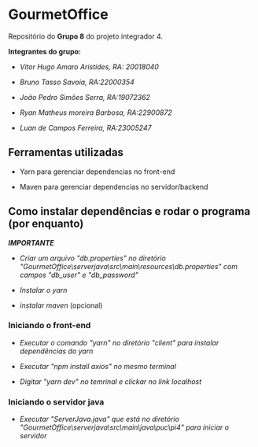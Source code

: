 ﻿# GourmetOffice

Repositório do **Grupo 8** do projeto integrador 4.

**Integrantes do grupo:**

- *Vitor Hugo Amaro Aristides, RA: 20018040*

- *Bruno Tasso Savoia, RA:22000354*

- *João Pedro Simões Serra, RA:19072362*

- *Ryan Matheus moreira Barbosa, RA:22900872*

- *Luan de Campos Ferreira, RA:23005247*

## Ferramentas utilizadas

- Yarn para gerenciar dependencias no front-end

- Maven para gerenciar dependencias no servidor/backend

## Como instalar dependências e rodar o programa (por enquanto)

***IMPORTANTE***

- *Criar um arquivo "db.properties" no diretório "GourmetOffice\serverjava\src\main\resources\db.properties" com campos "db_user" e "db_password"*

- *Instalar o yarn*

- *instalar maven* (opcional)

### Iniciando o front-end

- *Executar o comando "yarn" no diretório "client" para instalar dependências do yarn*

- *Executar "npm install axios" no mesmo terminal*

- *Digitar "yarn dev" no temrinal e clickar no link localhost*

### Iniciando o servidor java

- *Executar "ServerJava.java" que está no diretório "GourmetOffice\serverjava\src\main\java\puc\pi4\" para iniciar o servidor*
